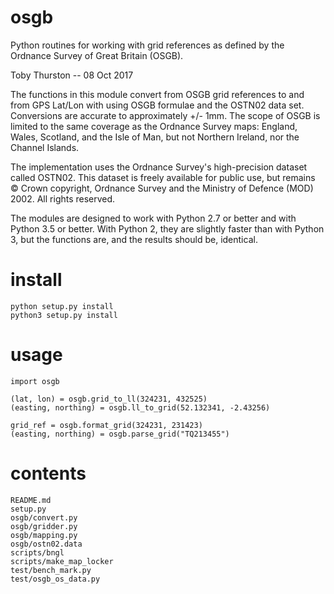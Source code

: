 osgb
====

Python routines for working with grid references as defined by the Ordnance
Survey of Great Britain (OSGB).

Toby Thurston -- 08 Oct 2017 

The functions in this module convert from OSGB grid references to and from GPS
Lat/Lon with using OSGB formulae and the OSTN02 data set.  Conversions are
accurate to approximately +/- 1mm.  The scope of OSGB is limited to the same
coverage as the Ordnance Survey maps:  England, Wales, Scotland, and the Isle
of Man, but not Northern Ireland, nor the Channel Islands.   

The implementation uses the Ordnance Survey's high-precision dataset called
OSTN02.  This dataset is freely available for public use, but remains © Crown
copyright, Ordnance Survey and the Ministry of Defence (MOD) 2002. All rights
reserved.

The modules are designed to work with Python 2.7 or better and with Python 3.5 or better.
With Python 2, they are slightly faster than with Python 3, but the functions are,
and the results should be, identical.

# install

    python setup.py install
    python3 setup.py install

# usage

    import osgb

    (lat, lon) = osgb.grid_to_ll(324231, 432525)
    (easting, northing) = osgb.ll_to_grid(52.132341, -2.43256)

    grid_ref = osgb.format_grid(324231, 231423)
    (easting, northing) = osgb.parse_grid("TQ213455")

# contents

    README.md
    setup.py
    osgb/convert.py
    osgb/gridder.py
    osgb/mapping.py
    osgb/ostn02.data
    scripts/bngl
    scripts/make_map_locker
    test/bench_mark.py
    test/osgb_os_data.py 



